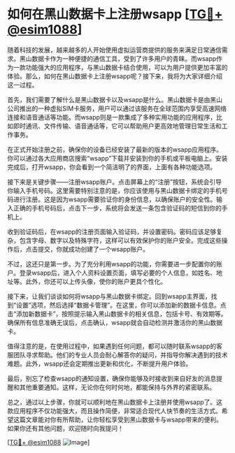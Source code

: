 # 如何在黑山数据卡上注册wsapp [[TG💪+ @esim1088](https://t.me/s/esim1088)]

随着科技的发展，越来越多的人开始使用虚拟运营商提供的服务来满足日常通信需求。黑山数据卡作为一种便捷的通信工具，受到了许多用户的青睐。而wsapp作为一款功能强大的应用程序，与黑山数据卡结合使用，可以为用户提供更加丰富的体验。那么，如何在黑山数据卡上注册wsapp呢？接下来，我将为大家详细介绍这一过程。

首先，我们需要了解什么是黑山数据卡以及wsapp是什么。黑山数据卡是由黑山公司推出的一种虚拟SIM卡服务，用户可以通过该服务在全球范围内享受高速网络连接和语音通话等功能。而wsapp则是一款集成了多种实用功能的应用程序，比如即时通讯、文件传输、语音通话等，它可以帮助用户更高效地管理日常生活和工作事务。

在正式开始注册之前，确保你的设备已经安装了最新的版本的wsapp应用程序。你可以通过各大应用商店搜索“wsapp”下载并安装到你的手机或平板电脑上。安装完成后，打开wsapp，你会看到一个简洁明了的界面，上面有各种功能选项。

接下来是关键步骤——注册wsapp账户。点击屏幕上的“注册”按钮，系统会引导你输入手机号码。这里需要特别注意的是，你应该使用与黑山数据卡绑定的手机号码进行注册。这是因为wsapp需要验证你的身份信息，以确保账户的安全性。输入正确的手机号码后，点击下一步，系统将会发送一条包含验证码的短信到你的手机上。

收到验证码后，在wsapp的注册页面输入验证码，并设置密码。密码应该足够复杂，包含字母、数字以及特殊字符，这样可以有效保护你的账户安全。完成这些操作后，点击提交，你就成功创建了一个wsapp账户。

不过，这还只是第一步。为了充分利用wsapp的功能，你需要进一步配置你的账户。登录wsapp后，进入个人资料设置页面，填写必要的个人信息，如姓名、地址等。此外，你还可以上传头像，使你的账户更具个性化。

接下来，让我们谈谈如何将wsapp与黑山数据卡绑定。回到wsapp主界面，找到“设置”选项，然后选择“数据卡管理”。在这里，你可以添加新的数据卡信息。点击“添加新数据卡”，按照提示输入黑山数据卡的相关信息，包括卡号、有效期等。确保所有信息准确无误后，点击确认，wsapp就会自动检测并激活你的黑山数据卡。

值得注意的是，在使用过程中，如果遇到任何问题，都可以随时联系wsapp的客服团队寻求帮助。他们的专业人员会耐心解答你的疑问，并指导你解决遇到的技术难题。此外，wsapp还会定期推出更新和优化，不断提升用户体验。

最后，别忘了检查wsapp的通知设置，确保你能够及时接收到来自好友的消息提醒和其他重要通知。这样，无论你在何时何地，都能保持与外界的紧密联系。

总之，通过以上步骤，你就可以顺利地在黑山数据卡上注册并使用wsapp了。这款应用程序不仅功能强大，而且操作简便，非常适合现代人快节奏的生活方式。希望这篇文章能对你有所帮助，让你轻松享受到黑山数据卡与wsapp带来的便利。如果你还有其他问题，欢迎随时向我提问！

[[TG💪+ @esim1088](https://t.me/s/esim1088) ![Image](https://i.postimg.cc/4NQfJmqS/Snipaste-2025-05-13-00-14-12.png)]